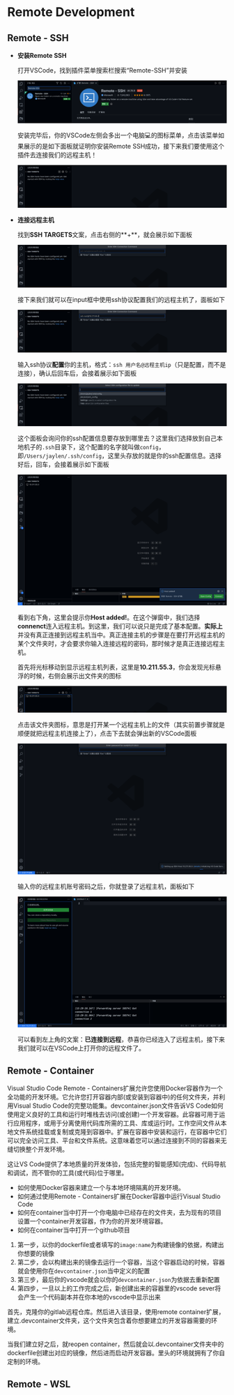 # Remote Development

## Remote - SSH

- **安装Remote SSH**

  打开VSCode，找到插件菜单搜索栏搜索“Remote-SSH”并安装

  ![img](https://github.com/jaylenchan/learning-summary/blob/main/pic/Remote%20Development-%E6%90%9C%E7%B4%A2remote-ssh.png?raw=true)

  安装完毕后，你的VSCode左侧会多出一个电脑💻的图标菜单，点击该菜单如果展示的是如下面板就证明你安装Remote SSH成功，接下来我们要使用这个插件去连接我们的远程主机！

  ![img](https://github.com/jaylenchan/learning-summary/blob/main/pic/Remote%20Development-remote%E8%8F%9C%E5%8D%95.png?raw=true)

- **连接远程主机**

  找到**SSH TARGETS**文案，点击右侧的**+**，就会展示如下面板

  ![img](https://github.com/jaylenchan/learning-summary/blob/main/pic/Remote%20Development-ssh%E8%BF%9E%E6%8E%A5%E8%BF%9C%E7%A8%8B%E4%B8%BB%E6%9C%BA.png?raw=true)

  接下来我们就可以在input框中使用ssh协议配置我们的远程主机了，面板如下

  ![img](https://github.com/jaylenchan/learning-summary/blob/main/pic/Remote%20Development-ssh%E5%8D%8F%E8%AE%AE%E8%BF%9E%E6%8E%A5%E8%BE%93%E5%85%A5.png?raw=true)

  输入ssh协议**配置**你的主机，格式：`ssh 用户名@远程主机ip`（只是配置，而不是连接），确认后回车后，会接着展示如下面板

  ![img](https://github.com/jaylenchan/learning-summary/blob/main/pic/Remote%20Development-ssh%20config%E7%AE%A1%E7%90%86%E9%85%8D%E7%BD%AE.png?raw=true)

  这个面板会询问你的ssh配置信息要存放到哪里去？这里我们选择放到自己本地机子的`.ssh`目录下，这个配置的名字就叫做`config`，即`/Users/jaylen/.ssh/config`，这里头存放的就是你的ssh配置信息。选择好后，回车，会接着展示如下面板

  ![img](https://github.com/jaylenchan/learning-summary/blob/main/pic/Remote%20Development-%E8%BF%9C%E7%A8%8B%E4%B8%BB%E6%9C%BA%E6%B7%BB%E5%8A%A0%E6%88%90%E5%8A%9F.png?raw=true)

  看到右下角，这里会提示你**Host added!**。在这个弹窗中，我们选择**connenct**连入远程主机。到这里，我们可以说只是完成了基本配置。**实际上**并没有真正连接到远程主机当中。真正连接主机的步骤是在要打开远程主机的某个文件夹时，才会要求你输入连接远程的密码，那时候才是真正连接远程主机。

  首先将光标移动到显示远程主机列表，这里是**10.211.55.3**，你会发现光标悬浮的时候，右侧会展示出文件夹的图标

  ![img](https://github.com/jaylenchan/learning-summary/blob/main/pic/Remote%20Development-%E5%85%89%E6%A0%87%E7%A7%BB%E5%8A%A8%E6%98%BE%E7%A4%BA%E6%96%87%E4%BB%B6%E5%A4%B9%E5%9B%BE%E6%A0%87.png?raw=true)

  点击该文件夹图标，意思是打开某一个远程主机上的文件（其实前置步骤就是顺便就把远程主机连接上了），点击下去就会弹出新的VSCode面板

  ![img](https://github.com/jaylenchan/learning-summary/blob/main/pic/Remote%20Development-%E6%89%93%E5%BC%80%E8%BF%9C%E7%A8%8B%E4%B8%BB%E6%9C%BA%E6%96%87%E4%BB%B6.png?raw=true)

  输入你的远程主机账号密码之后，你就登录了远程主机，面板如下

  ![img](https://github.com/jaylenchan/learning-summary/blob/main/pic/Remote%20Development-%E6%AD%A3%E5%BC%8F%E7%9C%9F%E6%AD%A3%E8%BF%9E%E5%85%A5%E8%BF%9C%E7%A8%8B%E4%B8%BB%E6%9C%BA.png?raw=true)

  可以看到左上角的文案：**已连接到远程**，恭喜你已经连入了远程主机，接下来我们就可以在VSCode上打开你的远程文件了。

  

## Remote - Container

Visual Studio Code Remote - Containers扩展允许您使用Docker容器作为一个全功能的开发环境。它允许您打开容器内部(或安装到容器中)的任何文件夹，并利用Visual Studio Code的完整功能集。devcontainer.json文件告诉VS Code如何使用定义良好的工具和运行时堆栈去访问(或创建)一个开发容器。此容器可用于运行应用程序，或用于分离使用代码库所需的工具、库或运行时。工作空间文件从本地文件系统挂载或复制或克隆到容器中。扩展在容器中安装和运行，在容器中它们可以完全访问工具、平台和文件系统。这意味着您可以通过连接到不同的容器来无缝切换整个开发环境。

这让VS Code提供了本地质量的开发体验，包括完整的智能感知(完成)、代码导航和调试，而不管你的工具(或代码)位于哪里。



- 如何使用Docker容器来建立一个与本地环境隔离的开发环境。
- 如何通过使用Remote - Containers扩展在Docker容器中运行Visual Studio Code
- 如何在container当中打开一个你电脑中已经存在的文件夹，去为现有的项目设置一个container开发容器，作为你的开发环境容器。
- 如何在container当中打开一个github项目



1. 第一步，以你的dockerfile或者填写的`image:name`为构建镜像的依据，构建出你想要的镜像
2. 第二步，会以构建出来的镜像去运行一个容器，当这个容器启动的时候，容器就会使用你在`devcontainer.json`当中定义的配置
3. 第三步，最后你的vscode就会以你的`devcontainer.json`为依据去重新配置
4. 第四步，一旦以上的工作完成之后，新创建出来的容器里的vscode sever将会产生一个代码副本并在你本地的vscode中显示出来

首先，克隆你的gitlab远程仓库。然后进入该目录，使用remote container扩展，建立.devcontainer文件夹，这个文件夹包含着你想要建立的开发容器需要的环境。

当我们建立好之后，就reopen container，然后就会以.devcontainer文件夹中的dockerfile创建出对应的镜像，然后进而启动开发容器。里头的环境就拥有了你自定制的环境。

## Remote - WSL

